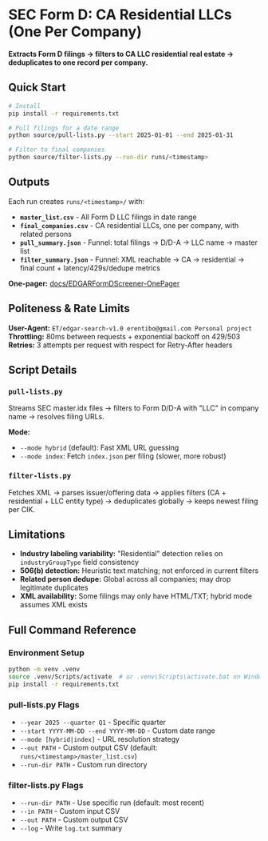 # SEC Form D: CA Residential LLCs (One Per Company)

**Extracts Form D filings → filters to CA LLC residential real estate → deduplicates to one record per company.**

## Quick Start

```bash
# Install
pip install -r requirements.txt

# Pull filings for a date range
python source/pull-lists.py --start 2025-01-01 --end 2025-01-31

# Filter to final companies
python source/filter-lists.py --run-dir runs/<timestamp>
```

## Outputs

Each run creates `runs/<timestamp>/` with:
- **`master_list.csv`** - All Form D LLC filings in date range
- **`final_companies.csv`** - CA residential LLCs, one per company, with related persons
- **`pull_summary.json`** - Funnel: total filings → D/D-A → LLC name → master list
- **`filter_summary.json`** - Funnel: XML reachable → CA → residential → final count + latency/429s/dedupe metrics

**One-pager:** [docs/EDGARFormDScreener-OnePager](https://eituranalp.github.io/SEC-EDGAR-Form-D-Screener/EDGARFormDScreener-OnePager.pdf?v=2025-09-08)

## Politeness & Rate Limits

**User-Agent:** `ET/edgar-search-v1.0 erentibo@gmail.com Personal project`  
**Throttling:** 80ms between requests + exponential backoff on 429/503  
**Retries:** 3 attempts per request with respect for Retry-After headers

## Script Details

### `pull-lists.py`
Streams SEC master.idx files → filters to Form D/D-A with "LLC" in company name → resolves filing URLs.

**Mode:**
- `--mode hybrid` (default): Fast XML URL guessing
- `--mode index`: Fetch `index.json` per filing (slower, more robust)

### `filter-lists.py`
Fetches XML → parses issuer/offering data → applies filters (CA + residential + LLC entity type) → deduplicates globally → keeps newest filing per CIK.

## Limitations

- **Industry labeling variability:** "Residential" detection relies on `industryGroupType` field consistency
- **506(b) detection:** Heuristic text matching; not enforced in current filters  
- **Related person dedupe:** Global across all companies; may drop legitimate duplicates
- **XML availability:** Some filings may only have HTML/TXT; hybrid mode assumes XML exists

## Full Command Reference

### Environment Setup
```bash
python -m venv .venv
source .venv/Scripts/activate  # or .venv\Scripts\activate.bat on Windows
pip install -r requirements.txt
```

### pull-lists.py Flags
- `--year 2025 --quarter Q1` - Specific quarter
- `--start YYYY-MM-DD --end YYYY-MM-DD` - Custom date range  
- `--mode [hybrid|index]` - URL resolution strategy
- `--out PATH` - Custom output CSV (default: `runs/<timestamp>/master_list.csv`)
- `--run-dir PATH` - Custom run directory

### filter-lists.py Flags  
- `--run-dir PATH` - Use specific run (default: most recent)
- `--in PATH` - Custom input CSV
- `--out PATH` - Custom output CSV  
- `--log` - Write `log.txt` summary
